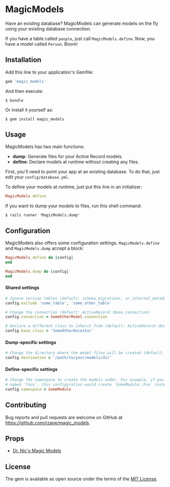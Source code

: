 # MagicModels

Have an existing database? MagicModels can generate models on the fly using your existing database connection.

If you have a table called `people`, just call `MagicModels.define`. Now, you have a model called `Person`. Boom!

## Installation

Add this line to your application's Gemfile:

```ruby
gem 'magic_models'
```

And then execute:

    $ bundle

Or install it yourself as:

    $ gem install magic_models

## Usage

MagicModels has two main functions:

+ **dump**: Generate files for your Active Record models.
+ **define**: Declare models at runtime without creating any files.

First, you'll need to point your app at an existing database. To do that, just edit your `config/database.yml`.

To define your models at runtime, just put this line in an initializer:

```ruby
MagicModels.define
```

If you want to dump your models to files, run this shell command:

```shell
$ rails runner 'MagicModels.dump'
```

## Configuration

MagicModels also offers some configuration settings. `MagicModels.define` and `MagicModels.dump` accept a block:

```ruby
MagicModels.define do |config|
end

MagicModels.dump do |config|
end
```

#### Shared settings

```ruby
# Ignore certian tables (default: schema_migrations, ar_internal_metadata)
config.exclude 'some_table', 'some_other_table'

# Change the connection (default: ActiveRecord::Base.connection)
config.connection = SomeOtherModel.connection

# Declare a different class to inherit from (default: ActiveRecord::Base)
config.base_class = 'SomeOtherAncestor'
```

#### Dump-specific settings

```ruby
# Change the directory where the model files will be created (default: app/models)
config.destination = '/path/to/your/models/dir'
```

#### Define-specific settings

```ruby
# Change the namespace to create the models under. For example, if you had a table
# named 'foos', this configuration would create `SomeModule::Foo` instead of `Foo`.
config.namespace = SomeModule
```

## Contributing

Bug reports and pull requests are welcome on GitHub at https://github.com/rzane/magic_models.

## Props

+ [Dr. Nic's Magic Models](https://github.com/drnic/dr-nic-magic-models)

## License

The gem is available as open source under the terms of the [MIT License](http://opensource.org/licenses/MIT).
